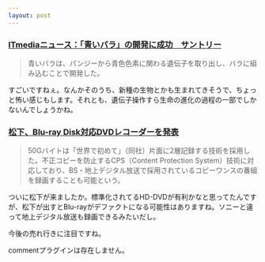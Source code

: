 ```yaml
---
layout: post
---
```

<h3><a href="http://www.itmedia.co.jp/news/articles/0406/30/news051.html">ITmediaニュース：「青いバラ」の開発に成功　サントリー</a></h3>
<blockquote><p>青いバラは、パンジーから青色色素に関わる遺伝子を取り出し、バラに組み込むことで開発した。</p>
</blockquote>
<p>すごいですねぇ。なんかそのうち、新種の生物とかも生まれてきそうで、ちょっと怖い感じもします。それとも、遺伝子操作すら生命の進化の過程の一部でしかないんでしょうかね。</p>
<h3><a href="http://japan.cnet.com/news/tech/story/0,2000047674,20069579,00.htm?ref=rss">松下、Blu-ray Disk対応DVDレコーダーを発表</a></h3>
<blockquote><p>50Gバイトは「世界で初めて」（同社）片面に2層記録する技術を採用した。不正コピーを防止するCPS（Content Protection System）技術に対応しており、BS・地上デジタル放送で採用されているコピーワンスの番組を録画することも可能という。</p>
</blockquote>
<p>ついに松下が来ましたか。標準化されてるHD-DVDが有利かなと思ってたんですが、松下が出すとBlu-rayがデファクトになる可能性はありますね。ソニーと違って地上デジタル放送も録画できるみたいだし。</p>
<p>今後の売れ行きに注目ですね。</p>
<p><span class="error">commentプラグインは存在しません。</span> </p>

